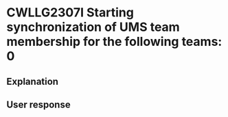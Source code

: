 # CWLLG2307I Starting synchronization of UMS team membership for the following teams: 0

## Explanation

## User response